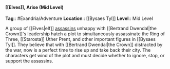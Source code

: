 #### [[Elves]], Arise (Mid Level)
**Tag**:: #Exandria/Adventure
**Location**:: [[Bysaes Tyl]]
**Level**:: Mid Level

 A group of [[Elves|elf]] [assassins](https://www.dndbeyond.com/monsters/assassin) unhappy with [[Bertrand Dwendal|the Crown]]'s leadership hatch a plot to simultaneously assassinate the Ring of Three, [[Starosta]] Uther Prent, and other important figures in [[Bysaes Tyl]]. They believe that with [[Bertrand Dwendal|the Crown]] distracted by the war, now is a perfect time to rise up and take back their city. The characters get wind of the plot and must decide whether to ignore, stop, or support the assassins.
